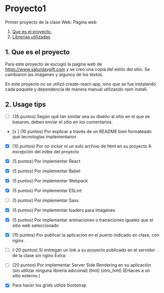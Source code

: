 # Proyecto1

 Primer proyecto de la clase Web: Página web

1. [ Que es el proyecto. ](#desc)
2. [ Librerías utilizadas ](#usage)

<a name="desc"></a>
## 1. Que es el proyecto

Para este proyecto se escogió la pagina web de https://www.saturdaygift.com y se creo una copia del estilo del sitio.  Se cambiaron las imágenes y algunos de los textos.

En este proyecto no se utilizó create-react-app, sino que se fue instalando cada paquete y dependencia de manera manual utilizando npm install.


<a name="usage"></a>
## 2. Usage tips

- [ ] (35 puntos) Según qué tan similar sea su diseño al sitio en el que se basaron, deben enviar el sitio en los comentarios.
- [x ] (10 puntos) Por explicar a través de un README bien formateado qué tecnologías implementaron
- [x]  (10 puntos) Por no incluir ni un solo archivo de html en su proyecto
A excepción del index del proyecto
- [x] (5 puntos) Por implementar React
- [x] (5 puntos) Por implementar Babel
- [x] (5 puntos) Por implementar Webpack
- [x] (5 puntos) Por implementar ESLint
- [ ] (5 puntos) Por implementar Sass
- [x] (5 puntos) Por implementar loaders para imágenes
- [x] (5 puntos) Por implementar animaciones o transiciones iguales que el sitio web seleccionado
- [x] (10 puntos) Por publicar la aplicacion en el puerto indicado en clase, con nginx. 
- [ ] (-20 puntos) Si entregan un link a su proyecto publicado en el servidor de la clase sin nginx
Extra:
- [ ] (20 puntos) Por implementar Server Side Rendering en su aplicación (sin utilizar ninguna librería adicional) (hint) (otro_hint) (Enlaces a un sitio externo.)
- [x] Para hacer los grids utilize bootstrap
 